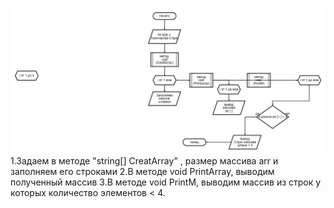 ![Homework](https://github.com/Kir444ik/Kirill_Sirazov/blob/main/diagram%20(4).png)
1.Задаем в методе "string[] CreatArray" , размер массива arr и заполняем его строками
2.В методе void PrintArray, выводим полученный массив
3.В методе void PrintM, выводим массив из строк у которых количество элементов < 4.
